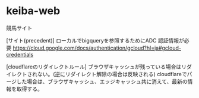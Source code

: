 # keiba-web
競馬サイト

[サイト(precedent)] ローカルでbigqueryを参照するためにADC 認証情報が必要 https://cloud.google.com/docs/authentication/gcloud?hl=ja#gcloud-credentials

[cloudflareのリダイレクトルール] ブラウザキャッシュが残っている場合はリダイレクトされない。(逆にリダイレクト解除の場合は反映される) cloudflareでパージした場合は、ブラウザキャッシュ、エッジキャッシュ共に消えて、最新の情報を取得する。
